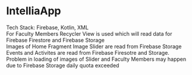 # IntelliaApp
Tech Stack: Firebase, Kotlin, XML <br />
For Faculty Members Recycler View is used which will read data for Firebase Firestore and Firebase Storage <br />
Images of Home Fragment Image Slider are read from Firebase Storage <br />
Events and Activites are read from Firebase Firesotre and Storage. <br />
Problem in loading of images of Slider and Faculty Members may happen due to Firebase Storage daily quota exceeded
